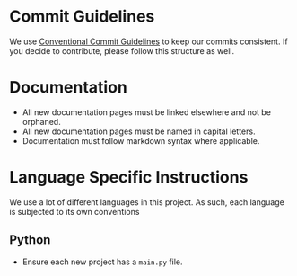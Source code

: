 # Commit Guidelines

We use [Conventional Commit Guidelines](https://www.conventionalcommits.org/en/v1.0.0/) to keep our commits consistent. If you decide to contribute, please follow this structure as well. 

# Documentation

- All new documentation pages must be linked elsewhere and not be orphaned. 
- All new documentation pages must be named in capital letters.
- Documentation must follow markdown syntax where applicable.

# Language Specific Instructions

We use a lot of different languages in this project. As such, each language is subjected to its own conventions

## Python

- Ensure each new project has a `main.py` file.
